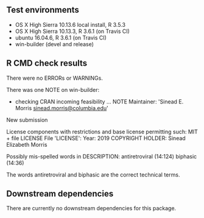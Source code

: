 ## Test environments

* OS X High Sierra 10.13.6 local install, R 3.5.3
* OS X High Sierra 10.13.3, R 3.6.1 (on Travis CI)
* ubuntu 16.04.6, R 3.6.1  (on Travis CI)
* win-builder (devel and release)


## R CMD check results

There were no ERRORs or WARNINGs.

There was one NOTE on win-builder:

* checking CRAN incoming feasibility ... NOTE
Maintainer: 'Sinead E. Morris <sinead.morris@columbia.edu>'

New submission

License components with restrictions and base license permitting such:
  MIT + file LICENSE
File 'LICENSE':
  Year: 2019
  COPYRIGHT HOLDER: Sinead Elizabeth Morris

Possibly mis-spelled words in DESCRIPTION:
  antiretroviral (14:124)
  biphasic (14:36)

The words antiretroviral and biphasic are the correct technical terms.


## Downstream dependencies

There are currently no downstream dependencies for this package.

